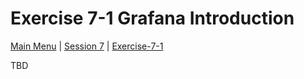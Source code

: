 # Exercise 7-1 Grafana Introduction

[Main Menu](../README.md) | [Session 7](../session7/README.md) | [Exercise-7-1](../session7/Exercise-7-1.md)

TBD

